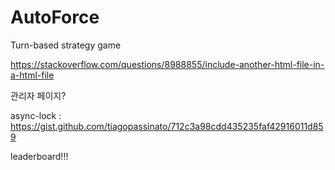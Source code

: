 # AutoForce
Turn-based strategy game

https://stackoverflow.com/questions/8988855/include-another-html-file-in-a-html-file

관리자 페이지?

async-lock : https://gist.github.com/tiagopassinato/712c3a98cdd435235faf42916011d859  

leaderboard!!!